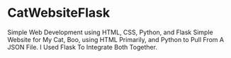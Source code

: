 # CatWebsiteFlask
Simple Web Development using HTML, CSS, Python, and Flask
Simple Website for My Cat, Boo, using HTML Primarily, and Python to Pull From A JSON File. I Used Flask To Integrate Both Together.
